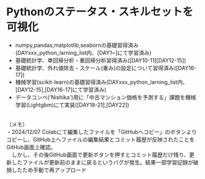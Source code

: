 # Pythonのステータス・スキルセットを可視化
- numpy,pandas,matplotlib,seabornの基礎習得済み(DAYxxx_python_larning_list内、[DAY1~]にて学習済み)
- 基礎統計学、単回帰分析・重回帰分析習得済み([DAY10-11][DAY12-15])
- 基礎統計学、外れ値除去・スケール(重み)の設定について習得済み([DAY16-17])
- 機械学習(scikit-learn)の基礎習得済み(DAYxxx_python_larning_list内、[DAY12-15],[DAY16-17]にて学習済み)
- データコンペ('Nishika')用に「中古マンション価格を予測する」課題を機械学習(Lightgbm)にて実装([DAY18-21],[DAY22])

<br>
（メモ）<br>
・2024/12/07 Colabにて編集したファイルを「GitHubへコピー」のボタンよりコピーし、GitHub上へファイルの編集結果とコミット履歴が反映されたことをGitHub画面上確認。<br>
　しかし、その後GitHub画面で更新ボタンを押すとコミット履歴だけ残り、更新したファイルが更新前のままに戻るというバグが発生。結果一部学習記録が破損したため手動で再アップロード
